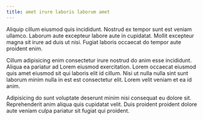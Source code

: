 ```yaml
---
title: amet irure laboris laborum amet
---
```


Aliquip cillum eiusmod quis incididunt. Nostrud ex tempor sunt est veniam ullamco. Laborum aute excepteur labore aute in cupidatat. Mollit excepteur magna sit irure ad duis ut nisi. Fugiat laboris occaecat do tempor aute proident enim.

Cillum adipisicing enim consectetur irure nostrud do anim esse incididunt. Aliqua ea pariatur ad Lorem eiusmod exercitation. Lorem occaecat eiusmod quis amet eiusmod sit qui laboris elit id cillum. Nisi ut nulla nulla sint sunt laborum minim nulla in est est consectetur elit. Lorem velit veniam et ea id anim.

Adipisicing do sunt voluptate deserunt minim nisi consequat eu dolore sit. Reprehenderit anim aliqua quis cupidatat velit. Duis proident proident dolore aute veniam culpa pariatur sit fugiat qui proident.
